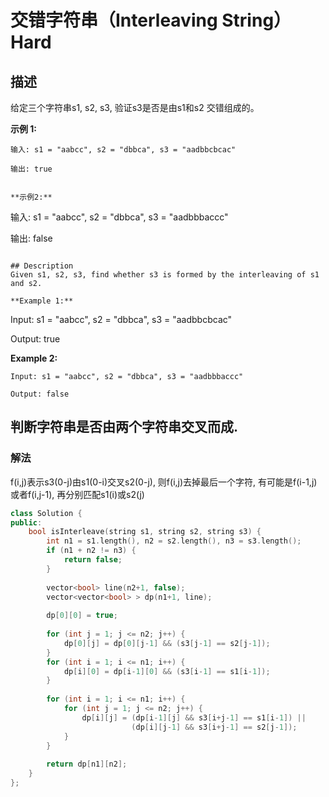# 交错字符串（Interleaving String）Hard
## 描述
给定三个字符串s1, s2, s3, 验证s3是否是由s1和s2 交错组成的。

**示例 1:**
```
输入: s1 = "aabcc", s2 = "dbbca", s3 = "aadbbcbcac"

输出: true


**示例2:**
```
输入: s1 = "aabcc", s2 = "dbbca", s3 = "aadbbbaccc"

输出: false
```

## Description
Given s1, s2, s3, find whether s3 is formed by the interleaving of s1 and s2.

**Example 1:**
```
Input: s1 = "aabcc", s2 = "dbbca", s3 = "aadbbcbcac"

Output: true


**Example 2:**
```
Input: s1 = "aabcc", s2 = "dbbca", s3 = "aadbbbaccc"

Output: false
```


## 判断字符串是否由两个字符串交叉而成.
### 解法
f(i,j)表示s3(0-j)由s1(0-i)交叉s2(0-j), 则f(i,j)去掉最后一个字符, 有可能是f(i-1,j)或者f(i,j-1), 再分别匹配s1(i)或s2(j)
```c++
class Solution {
public:
    bool isInterleave(string s1, string s2, string s3) {
        int n1 = s1.length(), n2 = s2.length(), n3 = s3.length();
        if (n1 + n2 != n3) {
            return false;
        }
        
        vector<bool> line(n2+1, false);
        vector<vector<bool> > dp(n1+1, line);
        
        dp[0][0] = true;
        
        for (int j = 1; j <= n2; j++) {
            dp[0][j] = dp[0][j-1] && (s3[j-1] == s2[j-1]);
        }
        for (int i = 1; i <= n1; i++) {
            dp[i][0] = dp[i-1][0] && (s3[i-1] == s1[i-1]);
        }
        
        for (int i = 1; i <= n1; i++) {
            for (int j = 1; j <= n2; j++) {
                dp[i][j] = (dp[i-1][j] && s3[i+j-1] == s1[i-1]) || 
                           (dp[i][j-1] && s3[i+j-1] == s2[j-1]);
            }
        }
        
        return dp[n1][n2];
    }
};
```
